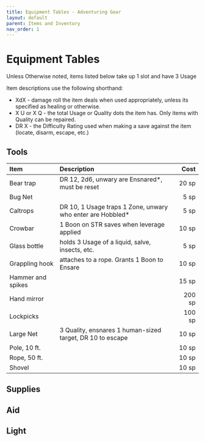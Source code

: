 ```yaml
---
title: Equipment Tables - Adventuring Gear
layout: default
parent: Items and Inventory
nav_order: 1
---
```


# Equipment Tables
Unless Otherwise noted, items listed below take up 1 slot and have 3 Usage

Item descriptions use the following shorthand: 
- XdX - damage roll the item deals when used appropriately, unless its specified as healing or otherwise.
- X U or X Q - the total Usage or Quality dots the item has. Only items with Quality can be repaired.
- DR X - the Difficulty Rating used when making a save against the item (locate, disarm, escape, etc.)

## Tools
| Item              | Description                                                |   Cost |
| :---------------- | :--------------------------------------------------------- | -----: |
| Bear trap         | DR 12, 2d6, unwary are Ensnared*, must be reset            |  20 sp |
| Bug Net           |                                                            |   5 sp |
| Caltrops          | DR 10, 1 Usage traps 1 Zone, unwary who enter are Hobbled* |   5 sp |
| Crowbar           | 1 Boon on STR saves when leverage applied                  |  10 sp |
| Glass bottle      | holds 3 Usage of a liquid, salve, insects, etc.            |   5 sp |
| Grappling hook    | attaches to a rope. Grants 1 Boon to Ensare                |  10 sp |
| Hammer and spikes |                                                            |  15 sp |
| Hand mirror       |                                                            | 200 sp |
| Lockpicks         |                                                            | 100 sp |
| Large Net         | 3 Quality, ensnares 1 human-sized target, DR 10 to escape  |  10 sp |
| Pole, 10 ft.      |                                                            |  10 sp |
| Rope, 50 ft.      |                                                            |  10 sp |
| Shovel            |                                                            |  10 sp |

## Supplies

## Aid

## Light